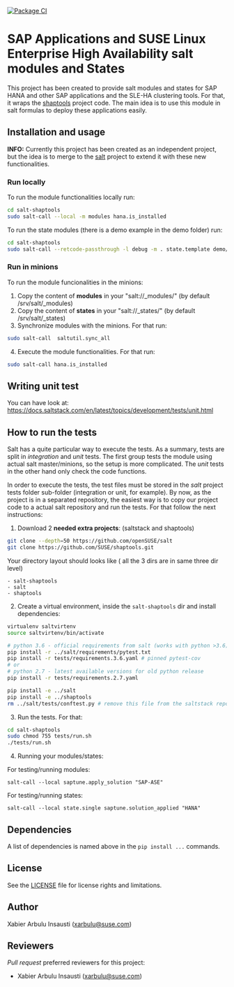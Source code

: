 [![Package CI](https://github.com/SUSE/salt-shaptools/actions/workflows/salt-shaptools-ci.yml/badge.svg)](https://github.com/SUSE/salt-shaptools/actions/workflows/salt-shaptools-ci.yml)

# SAP Applications and SUSE Linux Enterprise High Availability salt modules and States

This project has been created to provide salt modules and states for SAP HANA and other SAP applications and the SLE-HA clustering tools. For that,
it wraps the [shaptools](https://github.com/SUSE/shaptools) project code. The
main idea is to use this module in salt formulas to deploy these applications easily.

## Installation and usage

**INFO:** Currently this project has been created as an independent project, but
the idea is to merge to the [salt](https://github.com/saltstack/salt) project
to extend it with these new functionalities.

### Run locally

To run the module functionalities locally run:

```bash
cd salt-shaptools
sudo salt-call --local -m modules hana.is_installed
```

To run the state modules (there is a demo example in the demo folder) run:

```bash
cd salt-shaptools
sudo salt-call --retcode-passthrough -l debug -m . state.template demo/primary.sls
```

### Run in minions

To run the module funcionalities in the minions:

1. Copy the content of **modules** in your "salt://\_modules/" (by default /srv/salt/\_modules)
2. Copy the content of **states** in your "salt://\_states/" (by default /srv/salt/\_states)
3. Synchronize modules with the minions. For that run:

```bash
sudo salt-call  saltutil.sync_all
```

4. Execute the module functionalities. For that run:

```bash
sudo salt-call hana.is_installed
```

## Writing unit test

You can have look at: https://docs.saltstack.com/en/latest/topics/development/tests/unit.html

## How to run the tests

Salt has a quite particular way to execute the tests. As a summary, tests are split
in _integration_ and _unit_ tests. The first group tests the module using actual
salt master/minions, so the setup is more complicated. The _unit_ tests in the other
hand only check the code functions.

In order to execute the tests, the test files must be stored in the _salt_ project
tests folder sub-folder (integration or unit, for example). By now, as the project
is in a separated repository, the easiest way is to copy our project code to a
actual salt repository and run the tests. For that follow the next instructions:

1. Download 2 **needed extra projects**: (saltstack and shaptools)

```bash
git clone --depth=50 https://github.com/openSUSE/salt
git clone https://github.com/SUSE/shaptools.git
```

Your directory layout should looks like ( all the 3 dirs are in same three dir level)

```
- salt-shaptools
- salt
- shaptools
```

2. Create a virtual environment, inside the `salt-shaptools` dir and install dependencies:

```bash
virtualenv saltvirtenv
source saltvirtenv/bin/activate

# python 3.6 - official requirements from salt (works with python >3.6)
pip install -r ../salt/requirements/pytest.txt
pip install -r tests/requirements.3.6.yaml # pinned pytest-cov
# or
# python 2.7 - latest available versions for old python release
pip install -r tests/requirements.2.7.yaml

pip install -e ../salt
pip install -e ../shaptools
rm ../salt/tests/conftest.py # remove this file from the saltstack repo
```

3. Run the tests. For that:

```bash
cd salt-shaptools
sudo chmod 755 tests/run.sh
./tests/run.sh
```

4. Running your modules/states:

For testing/running modules:

```
salt-call --local saptune.apply_solution "SAP-ASE"

```

For testing/running states:

```
salt-call --local state.single saptune.solution_applied "HANA"
```

## Dependencies

A list of dependencies is named above in the `pip install ...` commands.

## License

See the [LICENSE](LICENSE) file for license rights and limitations.

## Author

Xabier Arbulu Insausti (xarbulu@suse.com)

## Reviewers

_Pull request_ preferred reviewers for this project:

- Xabier Arbulu Insausti (xarbulu@suse.com)
